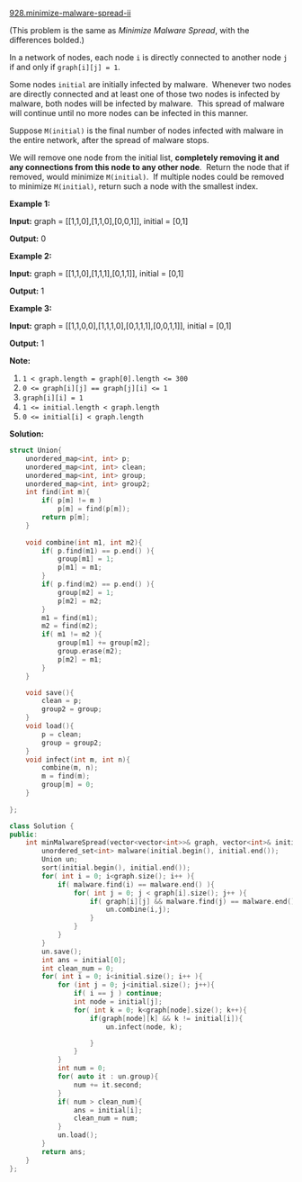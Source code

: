 [928.minimize-malware-spread-ii](https://leetcode.com/problems/minimize-malware-spread-ii/)  

(This problem is the same as _Minimize Malware Spread_, with the differences bolded.)

In a network of nodes, each node `i` is directly connected to another node `j` if and only if `graph[i][j] = 1`.

Some nodes `initial` are initially infected by malware.  Whenever two nodes are directly connected and at least one of those two nodes is infected by malware, both nodes will be infected by malware.  This spread of malware will continue until no more nodes can be infected in this manner.

Suppose `M(initial)` is the final number of nodes infected with malware in the entire network, after the spread of malware stops.

We will remove one node from the initial list, **completely removing it and any connections from this node to any other node**.  Return the node that if removed, would minimize `M(initial)`.  If multiple nodes could be removed to minimize `M(initial)`, return such a node with the smallest index.

**Example 1:**

  
**Input:** graph = \[\[1,1,0\],\[1,1,0\],\[0,0,1\]\], initial = \[0,1\]
  
**Output:** 0
  

**Example 2:**

  
**Input:** graph = \[\[1,1,0\],\[1,1,1\],\[0,1,1\]\], initial = \[0,1\]
  
**Output:** 1
  

**Example 3:**

  
**Input:** graph = \[\[1,1,0,0\],\[1,1,1,0\],\[0,1,1,1\],\[0,0,1,1\]\], initial = \[0,1\]
  
**Output:** 1
  

**Note:**

1.  `1 < graph.length = graph[0].length <= 300`
2.  `0 <= graph[i][j] == graph[j][i] <= 1`
3.  `graph[i][i] = 1`
4.  `1 <= initial.length < graph.length`
5.  `0 <= initial[i] < graph.length`  



**Solution:**  

```cpp
struct Union{
    unordered_map<int, int> p;
    unordered_map<int, int> clean;
    unordered_map<int, int> group;
    unordered_map<int, int> group2;
    int find(int m){
        if( p[m] != m )
            p[m] = find(p[m]);
        return p[m];
    }
    
    void combine(int m1, int m2){
        if( p.find(m1) == p.end() ){
            group[m1] = 1;
            p[m1] = m1;
        }
        if( p.find(m2) == p.end() ){
            group[m2] = 1;
            p[m2] = m2;
        }
        m1 = find(m1);
        m2 = find(m2);
        if( m1 != m2 ){
            group[m1] += group[m2];
            group.erase(m2);
            p[m2] = m1;
        }
    }

    void save(){
        clean = p;
        group2 = group;
    }
    void load(){
        p = clean;
        group = group2;
    }
    void infect(int m, int n){
        combine(m, n);
        m = find(m);
        group[m] = 0;
    }
    
};

class Solution {
public:
    int minMalwareSpread(vector<vector<int>>& graph, vector<int>& initial) {
        unordered_set<int> malware(initial.begin(), initial.end());
        Union un;
        sort(initial.begin(), initial.end());
        for( int i = 0; i<graph.size(); i++ ){
            if( malware.find(i) == malware.end() ){
                for( int j = 0; j < graph[i].size(); j++ ){
                    if( graph[i][j] && malware.find(j) == malware.end() ){
                        un.combine(i,j);
                    }
                }
            }
        }
        un.save();
        int ans = initial[0];
        int clean_num = 0;
        for( int i = 0; i<initial.size(); i++ ){
            for (int j = 0; j<initial.size(); j++){
                if( i == j ) continue;
                int node = initial[j];
                for( int k = 0; k<graph[node].size(); k++){
                    if(graph[node][k] && k != initial[i]){
                        un.infect(node, k);

                    }
                }
            }
            int num = 0;
            for( auto it : un.group){
                num += it.second;
            }
            if( num > clean_num){
                ans = initial[i];
                clean_num = num;
            }
            un.load();
        }
        return ans;
    }
};
```
      